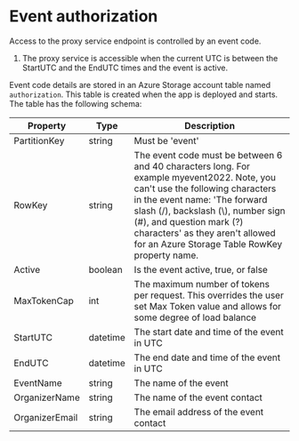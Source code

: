 # Event authorization

Access to the proxy service endpoint is controlled by an event code.

1. The proxy service is accessible when the current UTC is between the StartUTC and the EndUTC times and the event is active.

Event code details are stored in an Azure Storage account table named `authorization`. This table is created when the app is deployed and starts. The table has the following schema:

| Property     | Type     | Description   |
| ------------ | -------- | ------------- |
| PartitionKey | string   | Must be 'event' |
| RowKey       | string   | The event code must be between 6 and 40 characters long. For example myevent2022. Note, you can't use the following characters in the event name: 'The forward slash (/), backslash (\\), number sign (#), and question mark (?) characters' as they aren't allowed for an Azure Storage Table RowKey property name. |
| Active       | boolean  | Is the event active, true, or false |
| MaxTokenCap  | int      | The maximum number of tokens per request. This overrides the user set Max Token value and allows for some degree of load balance  |
| StartUTC     | datetime | The start date and time of the event in UTC |
| EndUTC       | datetime | The end date and time of the event in UTC   |
| EventName    | string   | The name of the event                       |
| OrganizerName  | string   | The name of the event contact               |
| OrganizerEmail | string   | The email address of the event contact      |